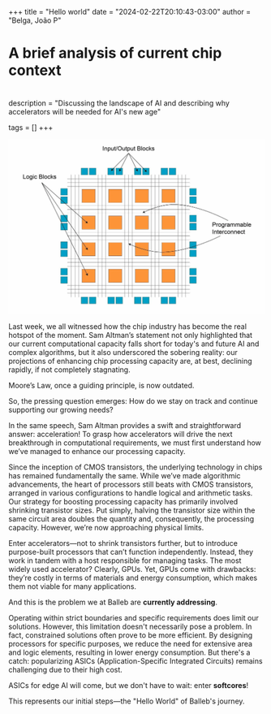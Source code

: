 +++
title = "Hello world"
date = "2024-02-22T20:10:43-03:00"
author = "Belga, João P"

#
# A brief analysis of current chip context
#
description = "Discussing the landscape of AI and describing why accelerators will be needed for AI's new age"

tags = []
+++

![Imagem de uma FPGA](./images/FPGA.webp)

Last week, we all witnessed how the chip industry has become the real hotspot of the moment. Sam Altman’s statement not only highlighted that our current computational capacity falls short for today's and future AI and complex algorithms, but it also underscored the sobering reality: our projections of enhancing chip processing capacity are, at best, declining rapidly, if not completely stagnating.

Moore’s Law, once a guiding principle, is now outdated.

So, the pressing question emerges: How do we stay on track and continue supporting our growing needs?

In the same speech, Sam Altman provides a swift and straightforward answer: acceleration! To grasp how accelerators will drive the next breakthrough in computational requirements, we must first understand how we’ve managed to enhance our processing capacity.

Since the inception of CMOS transistors, the underlying technology in chips has remained fundamentally the same. While we’ve made algorithmic advancements, the heart of processors still beats with CMOS transistors, arranged in various configurations to handle logical and arithmetic tasks. Our strategy for boosting processing capacity has primarily involved shrinking transistor sizes. Put simply, halving the transistor size within the same circuit area doubles the quantity and, consequently, the processing capacity. However, we’re now approaching physical limits.

Enter accelerators—not to shrink transistors further, but to introduce purpose-built processors that can’t function independently. Instead, they work in tandem with a host responsible for managing tasks. The most widely used accelerator? Clearly, GPUs. Yet, GPUs come with drawbacks: they’re costly in terms of materials and energy consumption, which makes them not viable for many applications.

And this is the problem we at Balleb are **currently addressing**.

Operating within strict boundaries and specific requirements does limit our solutions. However, this limitation doesn't necessarily pose a problem. In fact, constrained solutions often prove to be more efficient. By designing processors for specific purposes, we reduce the need for extensive area and logic elements, resulting in lower energy consumption. But there's a catch: popularizing ASICs (Application-Specific Integrated Circuits) remains challenging due to their high cost. 

ASICs for edge AI will come, but we don't have to wait: enter **softcores**! 

This represents our initial steps—the "Hello World" of Balleb's journey.